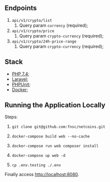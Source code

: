 ## Endpoints  
1. `api/v1/crypto/list`
    1. Query param `currency` (required);
1. `api/v1/crypto/price`
    1. Query param `crypto-currency` (required);
1. `api/v1/crypto/24h-price-range`
    1. Query param `crypto-currency` (required);

## Stack
- [PHP 7.4](https://www.php.net);
- [Laravel](https://laravel.com);
- [PHPUnit](https://phpunit.de/);
- [Docker](https://docker.com);

## Running the Application Locally
Steps:
1. ```shell
   git clone git@github.com:fnsc/netcoins.git
   ```
1. ```shell
   docker-compose build web --no-cache
   ```
1. ```shell
   docker-compose run web composer install
   ```
1. ```shell
   docker-compose up web -d
   ```
1. ```shell
   cp .env.testing ./.env
   ```

Finally access [http://localhost:8080](http://localhost:8080).
